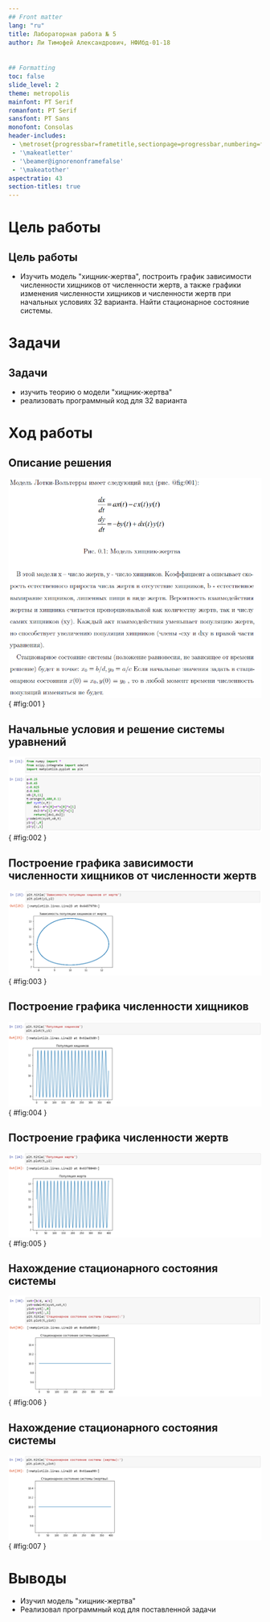 ```yaml
---
## Front matter
lang: "ru"
title: Лабораторная работа № 5
author: Ли Тимофей Александрович, НФИбд-01-18


## Formatting
toc: false
slide_level: 2
theme: metropolis
mainfont: PT Serif
romanfont: PT Serif
sansfont: PT Sans
monofont: Consolas
header-includes: 
 - \metroset{progressbar=frametitle,sectionpage=progressbar,numbering=fraction}
 - '\makeatletter'
 - '\beamer@ignorenonframefalse'
 - '\makeatother'
aspectratio: 43
section-titles: true
---
```



# Цель работы

## Цель работы

- Изучить модель "хищник-жертва", построить график зависимости численности хищников от численности жертв, а также графики изменения численности хищников и численности жертв при начальных условиях 32 варианта. Найти стационарное состояние системы.

# Задачи

## Задачи

- изучить теорию о модели "хищник-жертва"
- реализовать программный код для 32 варианта

# Ход работы

## Описание решения

![Описание решения](images/1.png){ #fig:001 }

## Начальные условия и решение системы уравнений

![код1](images/2.png){ #fig:002 }

## Построение графика зависимости численности хищников от численности жертв

![код2](images/3.png){ #fig:003 }

## Построение графика численности хищников

![код3](images/4.png){ #fig:004 }

## Построение графика численности жертв

![код4](images/5.png){ #fig:005 }

## Нахождение стационарного состояния системы

![Стационарное состояние системы (для хищников)](images/6.png){ #fig:006 }

## Нахождение стационарного состояния системы

![Стационарное состояние системы (для жертв)](images/7.png){ #fig:007 }

# Выводы

  - Изучил модель "хищник-жертва"
  - Реализовал программный код для поставленной задачи

